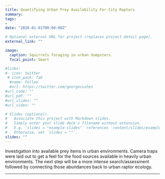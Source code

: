 ```yaml
---
title: Quantifying Urban Prey Availability For City Raptors
summary: 
tags:
- 
date: "2020-01-01T00:00:00Z"

# Optional external URL for project (replaces project detail page).
external_link: ""

image:
  caption: Squirrels foraging in urban dumpsters.
  focal_point: Smart

#links:
#- icon: twitter
 # icon_pack: fab
  #name: Follow
  #url: https://twitter.com/georgecushen
#url_code: ""
#url_pdf: ""
#url_slides: ""
#url_video: ""

# Slides (optional).
#   Associate this project with Markdown slides.
#   Simply enter your slide deck's filename without extension.
#   E.g. `slides = "example-slides"` references `content/slides/example-slides.md`.
#   Otherwise, set `slides = ""`.
slides: ""
---
```


Investigation into available prey items in urban environments. Camera traps were laid out to get a feel for the food sources available in heavily urban environments. The next step will be a more intense search/assessment followed by connecting those abundances back to urban raptor ecology. 

------

